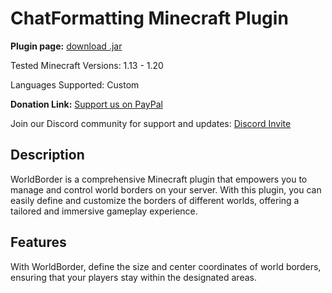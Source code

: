 # ChatFormatting Minecraft Plugin

**Plugin page:** [download .jar](https://www.spigotmc.org/resources/worldborder-1-13-x-1-20-x.111156/)

Tested Minecraft Versions: 1.13 - 1.20

Languages Supported: Custom

**Donation Link:** [Support us on PayPal](https://www.paypal.com/donate/?hosted_button_id=J4Y27JYWLYLBG)

Join our Discord community for support and updates: [Discord Invite](https://discord.com/invite/Xf3PjwXzKg)

## Description

WorldBorder is a comprehensive Minecraft plugin that empowers you to manage and control world borders on your server. With this plugin, you can easily define and customize the borders of different worlds, offering a tailored and immersive gameplay experience.

## Features

With WorldBorder, define the size and center coordinates of world borders, ensuring that your players stay within the designated areas.
